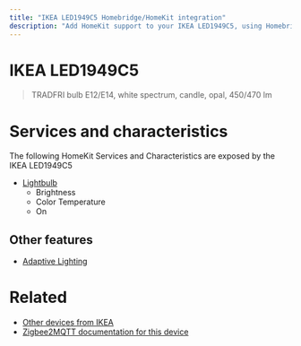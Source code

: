 ```yaml
---
title: "IKEA LED1949C5 Homebridge/HomeKit integration"
description: "Add HomeKit support to your IKEA LED1949C5, using Homebridge, Zigbee2MQTT and homebridge-z2m."
---
```

<!---
This file has been GENERATED using src/docgen/docgen.ts
DO NOT EDIT THIS FILE MANUALLY!
-->
# IKEA LED1949C5
> TRADFRI bulb E12/E14, white spectrum, candle, opal, 450/470 lm


# Services and characteristics
The following HomeKit Services and Characteristics are exposed by
the IKEA LED1949C5

* [Lightbulb](../../light.md)
  * Brightness
  * Color Temperature
  * On

## Other features
* [Adaptive Lighting](../../light.md)

# Related
* [Other devices from IKEA](../index.md#ikea)
* [Zigbee2MQTT documentation for this device](https://www.zigbee2mqtt.io/devices/LED1949C5.html)
